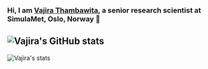 ### Hi, I am [Vajira Thambawita](vajira.info), a senior research scientist at SimulaMet, Oslo, Norway 👋
![Vajira's GitHub stats](https://github-readme-stats.vercel.app/api?username=vlbthambawita&show_icons=true&theme=dark)
---
![Vajira's stats](https://github-readme-stats.vercel.app/api/top-langs/?username=vlbthambawita&layout=compact&theme=dark)

<!--
**vlbthambawita/vlbthambawita** is a ✨ _special_ ✨ repository because its `README.md` (this file) appears on your GitHub profile.

Here are some ideas to get you started:

- 🔭 I’m currently working on ...
- 🌱 I’m currently learning ...
- 👯 I’m looking to collaborate on ...
- 🤔 I’m looking for help with ...
- 💬 Ask me about ...
- 📫 How to reach me: ...
- 😄 Pronouns: ...
- ⚡ Fun fact: ...
-->
